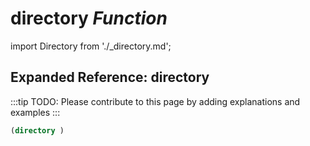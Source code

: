 # **directory** *Function*

import Directory from './_directory.md';

<Directory />

## Expanded Reference: directory

:::tip
TODO: Please contribute to this page by adding explanations and examples
:::

```lisp
(directory )
```
